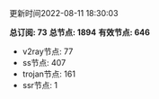 更新时间2022-08-11 18:30:03

**总订阅: 73**
**总节点: 1894**
**有效节点: 646**
- v2ray节点: 77
- ss节点: 407
- trojan节点: 161
- ssr节点: 1

